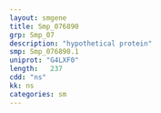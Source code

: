 ```yaml
---
layout: smgene
title: Smp_076890
grp: Smp_07
description: "hypothetical protein"
smp: Smp_076890.1
uniprot: "G4LXF0"
length:   237
cdd: "ns"
kk: ns
categories: sm
---
```

